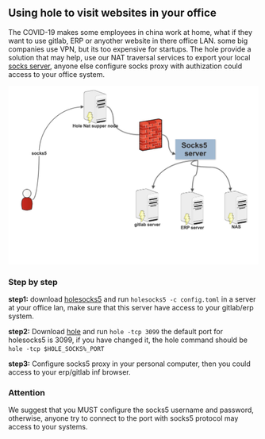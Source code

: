 ## Using hole to visit websites in your office
The COVID-19 makes some employees in china work at home, what if they want to use gitlab, ERP or anyother website in there office LAN. some big companies use VPN, but its too expensive for startups. The hole provide a solution that may help, use our NAT traversal services to export your local [socks server](https://github.com/holenat/holesocks), anyone else configure socks proxy with authization could access to your office system.

![](images/showcase-sock5.jpg)

### Step by step

**step1:** download [holesocks5](https://github.com/holenat/holesocks/releases) and run ```holesocks5 -c config.toml``` in a server at your office lan, make sure that this server have access to your gitlab/erp system.

**step2:** Download [hole](http://holenat.net) and run ```hole -tcp 3099``` the default port for holesocks5 is 3099, if you have changed it, the hole command should be ```hole -tcp $HOLE_SOCKS%_PORT```

**step3:** Configure socks5 proxy in your personal computer, then you could access to your erp/gitlab inf browser.

### Attention

We suggest that you MUST configure the socks5 username and password, otherwise, anyone try to connect to the port with socks5 protocol may access to your systems.